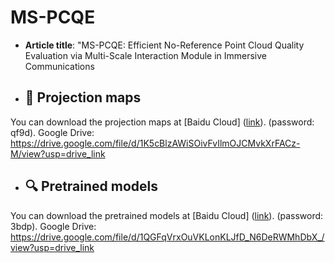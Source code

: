 # MS-PCQE

- **Article title**: "MS-PCQE: Efficient No-Reference Point Cloud Quality Evaluation via Multi-Scale Interaction Module in Immersive Communications


- ## 📁 Projection maps
You can download the projection maps at [Baidu Cloud] ([link](https://pan.baidu.com/s/1llzmPwymHbG-eVBE2VwxYw)). (password: qf9d).
Google Drive: https://drive.google.com/file/d/1K5cBlzAWiSOivFvIlmOJCMvkXrFACz-M/view?usp=drive_link  
- ## 🔍 Pretrained models
You can download the pretrained models at [Baidu Cloud] ([link](https://pan.baidu.com/s/14OHpr865BZMJ3x2INeKW9Q)). (password: 3bdp).
Google Drive: https://drive.google.com/file/d/1QGFqVrxOuVKLonKLJfD_N6DeRWMhDbX_/view?usp=drive_link

